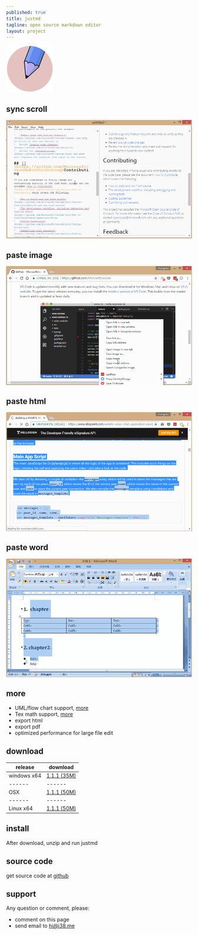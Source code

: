 ```yaml
---
published: true
title: justmd
tagline: open source markdown editor
layout: project
---
```



![](../public/images/justmd.png) 

## sync scroll
![](../public/images/sync-scroll.gif)

## paste image 
![](../public/images/paste-image.gif)

## paste html
![](../public/images/paste-html.gif)

## paste word
![](../public/images/paste-word.gif)


## more
* UML/flow chart support, [more](https://github.com/skanaar/nomnoml) 
* Tex math support, [more](https://github.com/Khan/KaTeX)
* export html
* export pdf
* optimized performance for large file edit


## download

release  | download 
------   | ------    
windows x64 | [1.1.1 (35M)](https://github.com/i38/justmd/releases/download/v1.1.1/justmd-win32-x64-v1.1.1.7z)      
------   | ------  
OSX  |  [1.1.1 (50M)](https://github.com/i38/justmd/releases/download/v1.1.1/justmd-osx-v1.1.1.zip)
------   | ------  
Linux x64  | [1.1.1 (50M)](https://github.com/i38/justmd/releases/download/v1.1.1/justmd-linux-x64-v1.1.1.tar.gz)      

## install 
After download, unzip and run justmd

## source code
get source code at [github](https://github.com/i38/justmd)

## support

Any question or comment, please:
* comment on this page
* send email to hi@i38.me






